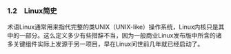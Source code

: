 ### 1.2　Linux简史

术语Linux通常用来指代完整的类UNIX（UNIX-like）操作系统，Linux内核只是其中的一部分。这么定义多少有些措辞不当，因为一般商业Linux发布版中所含的诸多关键组件实际上发源于另一项目，早在Linux问世前几年就已经启动了。

